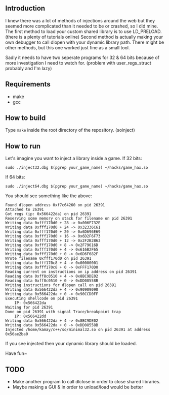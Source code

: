 ## Introduction
I knew there was a lot of methods of injections around the web but they seemed more complicated than it needed to be or crashed, so I did mine.
The first method to load your custom shared library is to use LD_PRELOAD. (there is a plenty of tutorials online)
Second method is actually making your own debugger to call dlopen with your dynamic library path.
There might be other methods, but this one worked just fine as a small tool.

Sadly it needs to have two seperate programs for 32 & 64 bits because of more investigation I need to watch for. (problem with user_regs_struct probably and I'm lazy)

## Requirements
- make
- gcc

## How to build
Type ```make``` inside the root directory of the repository. (soinject)

## How to run
Let's imagine you want to inject a library inside a game.
If 32 bits:

`sudo ./inject32.dbg $(pgrep your_game_name) ~/hacks/game_hax.so`

If 64 bits:

`sudo ./inject64.dbg $(pgrep your_game_name) ~/hacks/game_hax.so`

You should see something like the above:
```
Found dlopen address 0xf7c64260 on pid 26391
Attached to 26391
Got regs (ip: 0x566422da) on pid 26391
Reserving some memory on stack for filename on pid 26391
Writing data 0xfff170d0 + 28 -> 0x006F732E
Writing data 0xfff170d0 + 24 -> 0x32336C61
Writing data 0xfff170d0 + 20 -> 0x6D696E69
Writing data 0xfff170d0 + 16 -> 0x6D2F6F73
Writing data 0xfff170d0 + 12 -> 0x2F2B2B63
Writing data 0xfff170d0 + 8 -> 0x2F79616D
Writing data 0xfff170d0 + 4 -> 0x616B2F65
Writing data 0xfff170d0 + 0 -> 0x6D6F682F
Wrote filename 0xfff170d0 on pid 26391
Writing data 0xfff170c8 + 4 -> 0x00000001
Writing data 0xfff170c8 + 0 -> 0xFFF170D0
Reading current on instructions on ip address on pid 26391
Reading data 0xff8c0510 + 4 -> 0x8BC9DE02
Reading data 0xff8c0510 + 0 -> 0xDD08558B
Writing instructions for dlopen call on pid 26391
Writing data 0x566422da + 4 -> 0x90909090
Writing data 0x566422da + 0 -> 0x90CCD0FF
Executing shellcode on pid 26391
    IP: 0x566422da
Waiting for pid 26391
Done on pid 26391 with signal Trace/breakpoint trap
    IP: 0x566422dd
Writing data 0x566422da + 4 -> 0x8BC9DE02
Writing data 0x566422da + 0 -> 0xDD08558B
Injected /home/kamay/c++/so/minimal32.so on pid 26391 at address 0x56ae2ba0
```

If you see injected then your dynamic library should be loaded.

Have fun~


## TODO
- Make another program to call dlclose in order to close shared libraries.
- Maybe making a GUI & in order to unload/load would be better
